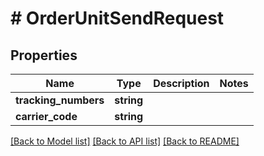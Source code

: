 # # OrderUnitSendRequest

## Properties

Name | Type | Description | Notes
------------ | ------------- | ------------- | -------------
**tracking_numbers** | **string** |  |
**carrier_code** | **string** |  |

[[Back to Model list]](../../README.md#models) [[Back to API list]](../../README.md#endpoints) [[Back to README]](../../README.md)
